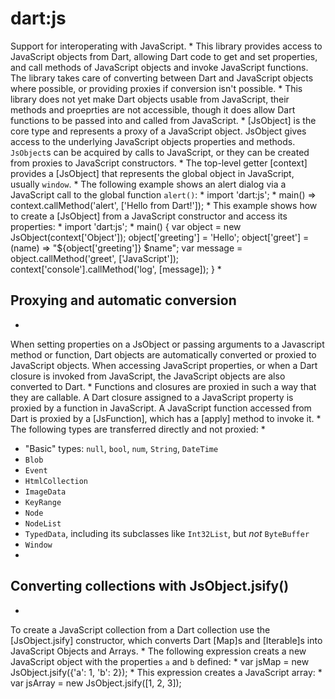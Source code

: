 # dart:js


Support for interoperating with JavaScript.
 *
This library provides access to JavaScript objects from Dart, allowing
Dart code to get and set properties, and call methods of JavaScript objects
and invoke JavaScript functions. The library takes care of converting
between Dart and JavaScript objects where possible, or providing proxies if
conversion isn't possible.
 *
This library does not yet make Dart objects usable from JavaScript, their
methods and proeprties are not accessible, though it does allow Dart
functions to be passed into and called from JavaScript.
 *
[JsObject] is the core type and represents a proxy of a JavaScript object.
JsObject gives access to the underlying JavaScript objects properties and
methods. `JsObject`s can be acquired by calls to JavaScript, or they can be
created from proxies to JavaScript constructors.
 *
The top-level getter [context] provides a [JsObject] that represents the
global object in JavaScript, usually `window`.
 *
The following example shows an alert dialog via a JavaScript call to the
global function `alert()`:
 *
    import 'dart:js';
 *
    main() => context.callMethod('alert', ['Hello from Dart!']);
 *
This example shows how to create a [JsObject] from a JavaScript constructor
and access its properties:
 *
    import 'dart:js';
 *
    main() {
      var object = new JsObject(context['Object']);
      object['greeting'] = 'Hello';
      object['greet'] = (name) => "${object['greeting']} $name";
      var message = object.callMethod('greet', ['JavaScript']);
      context['console'].callMethod('log', [message]);
    }
 *
## Proxying and automatic conversion
 *
When setting properties on a JsObject or passing arguments to a Javascript
method or function, Dart objects are automatically converted or proxied to
JavaScript objects. When accessing JavaScript properties, or when a Dart
closure is invoked from JavaScript, the JavaScript objects are also
converted to Dart.
 *
Functions and closures are proxied in such a way that they are callable. A
Dart closure assigned to a JavaScript property is proxied by a function in
JavaScript. A JavaScript function accessed from Dart is proxied by a
[JsFunction], which has a [apply] method to invoke it.
 *
The following types are transferred directly and not proxied:
 *
* "Basic" types: `null`, `bool`, `num`, `String`, `DateTime`
* `Blob`
* `Event`
* `HtmlCollection`
* `ImageData`
* `KeyRange`
* `Node`
* `NodeList`
* `TypedData`, including its subclasses like `Int32List`, but _not_
  `ByteBuffer`
* `Window`
 *
## Converting collections with JsObject.jsify()
 *
To create a JavaScript collection from a Dart collection use the
[JsObject.jsify] constructor, which converts Dart [Map]s and [Iterable]s
into JavaScript Objects and Arrays.
 *
The following expression creats a new JavaScript object with the properties
`a` and `b` defined:
 *
    var jsMap = new JsObject.jsify({'a': 1, 'b': 2});
 *
This expression creates a JavaScript array:
 *
    var jsArray = new JsObject.jsify([1, 2, 3]);
 
